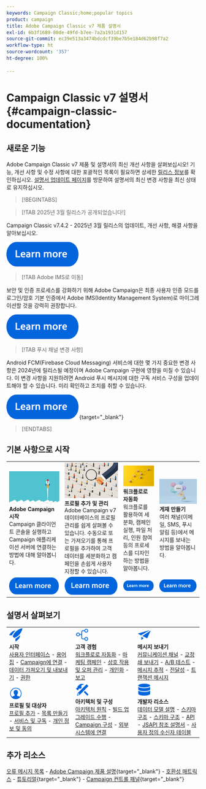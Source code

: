 ```yaml
---
keywords: Campaign Classic;home;popular topics
product: campaign
title: Adobe Campaign Classic v7 제품 설명서
exl-id: 6b3f1689-80de-49fd-b7ee-7a2a1931d157
source-git-commit: ec39e513a3474bdcdcf39be7b5e184d62b98f7a2
workflow-type: ht
source-wordcount: '357'
ht-degree: 100%

---
```


# Campaign Classic v7 설명서 {#campaign-classic-documentation}

<!--![](platform/using/assets/do-not-localize/banner_acc_doc.jpg) -->

## 새로운 기능

Adobe Campaign Classic v7 제품 및 설명서의 최신 개선 사항을 살펴보십시오! 기능, 개선 사항 및 수정 사항에 대한 포괄적인 목록이 필요하면 상세한 [릴리스 정보](rn/using/latest-release.md)를 확인하십시오. [설명서 업데이트 페이지](rn/using/documentation-updates.md)를 방문하여 설명서의 최신 변경 사항을 최신 상태로 유지하십시오.

>[!BEGINTABS]


>[!TAB 2025년 3월 릴리스가 공개되었습니다!]

Campaign Classic v7.4.2 - 2025년 3월 릴리스의 업데이트, 개선 사항, 해결 사항을 알아보십시오.

[![이미지](assets/do-not-localize/learn-more-button.svg)](rn/using/latest-release.md)

>[!TAB Adobe IMS로 이동]

보안 및 인증 프로세스를 강화하기 위해 Adobe Campaign은 최종 사용자 인증 모드를 로그인/암호 기본 인증에서 Adobe IMS(Identity Management System)로 마이그레이션할 것을 강력히 권장합니다.

[![이미지](assets/do-not-localize/learn-more-button.svg)](technotes/using/ac-ims.md)


>[!TAB 푸시 채널 변경 사항]

Android FCM(Firebase Cloud Messaging) 서비스에 대한 몇 가지 중요한 변경 사항은 2024년에 릴리스될 예정이며 Adobe Campaign 구현에 영향을 미칠 수 있습니다. 이 변경 사항을 지원하려면 Android 푸시 메시지에 대한 구독 서비스 구성을 업데이트해야 할 수 있습니다. 미리 확인하고 조치를 취할 수 있습니다.

[![이미지](assets/do-not-localize/learn-more-button.svg)](https://experienceleague.adobe.com/docs/campaign/technotes-ac/tn-new/push-technote.html?lang=ko){target="_blank"}


>[!ENDTABS]

## 기본 사항으로 시작

<table style="table-layout:fixed">
  <tr style="border: 0;">
    <td>
    <a href="platform/using/launching-adobe-campaign.md"><img src="assets/do-not-localize/start-launch.png"></a></a>
    <div><strong>Adobe Campaign 시작</strong><br/>Campaign 클라이언트 콘솔을 실행하고 Campaign 애플리케이션 서버에 연결하는 방법에 대해 알아봅니다.</div>
    </td>
    <td>
    <a href="platform/using/about-profiles.md"><img src="assets/do-not-localize/start-profiles.png"></a>
    <div><strong>프로필 추가 및 관리</strong><br/>Adobe Campaign v7 데이터베이스의 프로필 관리를 쉽게 살펴볼 수 있습니다. 수동으로 또는 가져오기를 통해 프로필을 추가하여 고객 데이터를 세분화하고 캠페인을 손쉽게 사용자 지정할 수 있습니다.</div>
    </td>
    <td>
    <a href="workflow/using/about-workflows.md"><img src="assets/do-not-localize/start-workflows.jpeg"></a>
    <div><strong>워크플로로 자동화</strong><br/>워크플로를 활용하여 세분화, 캠페인 실행, 파일 처리, 인원 참여 등의 프로세스를 디자인하는 방법을 알아봅니다.
    </div></td>
    <td>
    <a href="delivery/using/steps-about-delivery-creation-steps.md"><img src="assets/do-not-localize/start-deliveries.jpeg"></a>
    <div><strong>게재 만들기</strong><br/>여러 채널(이메일, SMS, 푸시 알림 등)에서 메시지를 보내는 방법을 알아봅니다.</div>
    </td>
  </tr>
  <tr style="border: 0;">
    <td align="center"><a href="platform/using/launching-adobe-campaign.md"><img src="assets/do-not-localize/learn-more-button.svg"></a></td>
    <td align="center"><a href="platform/using/about-profiles.md"><img src="assets/do-not-localize/learn-more-button.svg"></a></td>
    <td align="center"><a href="workflow/using/about-workflows.md"><img src="assets/do-not-localize/learn-more-button.svg"></a></td>
    <td align="center"><a href="delivery/using/steps-about-delivery-creation-steps.md"><img src="assets/do-not-localize/learn-more-button.svg"></a></td>
    </tr>
</table>

## 설명서 살펴보기

<table style="table-layout:auto">
  <tr style="border: 0;">
    <td>
      <img src="assets/do-not-localize/icon-start.svg" width="35px">
    <br/>
      <strong>시작</strong><br/><a href="platform/using/adobe-campaign-workspace.md">사용자 인터페이스</a> - <a href="platform/using/ac-glossary.md">용어집</a> - <a href="platform/using/launching-adobe-campaign.md">Campaign에 연결</a> - <a href="platform/using/get-started-data-import-export.md">데이터 가져오기 및 내보내기</a> - <a href="platform/using/access-management.md">권한</a>
    </td>
    <td>
      <img src="assets/do-not-localize/icon-experience.svg" width="35px">
    <br/>
      <strong>고객 경험</strong><br/><a href="workflow/using/about-workflows.md">워크플로로 자동화</a> - <a href="campaign/using/setting-up-marketing-campaigns.md">마케팅 캠페인</a> - <a href="interaction/using/interaction-and-offer-management.md">상호 작용 및 오퍼 관리</a> - <a href="delivery/using/about-personalization.md">개인화</a> - <a href="reporting/using/about-adobe-campaign-reporting-tools.md">보고</a>
    </td>
    <td>
      <img src="assets/do-not-localize/icon-send.svg" width="35px">
    <br/>
      <strong>메시지 보내기</strong><br/><a href="delivery/using/communication-channels.md">커뮤니케이션 채널</a> - <a href="delivery/using/steps-about-delivery-creation-steps.md#sending-a-proof">교정쇄 보내기</a> - <a href="delivery/using/get-started-a-b-testing.md">A/B 테스트</a> - <a href="delivery/using/about-message-tracking.md">메시지 추적</a> - <a href="delivery/using/about-deliverability.md">전달성</a> - <a href="message-center/using/about-transactional-messaging.md">트랜잭션 메시지</a>
    </td>
  </tr>
  <tr style="border: 0;">
    <td>
      <img src="assets/do-not-localize/icon_profile-audience.svg" width="35px">
      <br/>
      <strong>프로필 및 대상자</strong><br/><a href="platform/using/adding-profiles.md">프로필 추가</a> - <a href="platform/using/creating-and-managing-lists.md">목록 만들기</a> - <a href="delivery/using/about-services-and-subscriptions.md">서비스 및 구독</a> - <a href="platform/using/privacy-management.md">개인 정보 및 동의</a>
    </td>
    <td>
      <img src="assets/do-not-localize/icon-configure.svg" width="35px">
      <br/>
      <strong>아키텍처 및 구성</strong><br/><a href="production/using/general-architecture.md">아키텍처 원칙</a> - <a href="production/using/build-upgrade.md">빌드 업그레이드 수행</a> - <a href="production/using/configuration.md">Campaign 구성</a> - <a href="installation/using/external-accounts.md">외부 시스템에 연결</a>
    </td>
    <td>
      <img src="assets/do-not-localize/icon-dev.svg" width="35px">
      <br/>
      <strong>개발자 리소스</strong><br/><a href="configuration/using/about-data-model.md">데이터 모델 설명</a> - <a href="configuration/using/about-schema-reference.md">스키마 구조</a> - <a href="configuration/using/editing-forms.md">스키마 구조</a> - <a href="configuration/using/about-web-services.md">API</a> - <a href="https://experienceleague.adobe.com/developer/campaign-api/api/index.html?lang=ko">JSAPI 참조 설명서</a> - <a href="configuration/using/about-custom-recipient-table.md">사용자 정의 수신자 테이블</a>
    </td>
  </tr>
</table>

## 추가 리소스

[오류 메시지 목록](https://experienceleague.adobe.com/developer/campaign-errors/error_codes.html?lang=ko) - [Adobe Campaign 제품 설명](https://helpx.adobe.com/kr/legal/product-descriptions/adobe-campaign-managed-cloud-services.html){target="_blank"} - [호환성 매트릭스](rn/using/compatibility-matrix.md) - [튜토리얼](https://experienceleague.adobe.com/docs/campaign-classic-learn/tutorials/overview.html?lang=ko){target="_blank"} - [Campaign 컨트롤 패널](https://experienceleague.adobe.com/docs/control-panel/using/discover-control-panel/key-features.html?lang=ko){target="_blank"}
